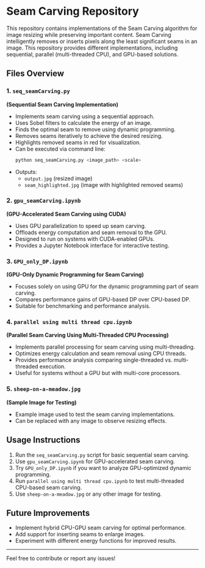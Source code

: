 # Seam Carving Repository

This repository contains implementations of the Seam Carving algorithm for image resizing while preserving important content. Seam Carving intelligently removes or inserts pixels along the least significant seams in an image. This repository provides different implementations, including sequential, parallel (multi-threaded CPU), and GPU-based solutions.

## Files Overview

### 1. `seq_seamCarving.py`
**(Sequential Seam Carving Implementation)**
- Implements seam carving using a sequential approach.
- Uses Sobel filters to calculate the energy of an image.
- Finds the optimal seam to remove using dynamic programming.
- Removes seams iteratively to achieve the desired resizing.
- Highlights removed seams in red for visualization.
- Can be executed via command line:  
  ```sh
  python seq_seamCarving.py <image_path> <scale>
  ```
- Outputs:
  - `output.jpg` (resized image)
  - `seam_highlighted.jpg` (image with highlighted removed seams)

### 2. `gpu_seamCarving.ipynb`
**(GPU-Accelerated Seam Carving using CUDA)**
- Uses GPU parallelization to speed up seam carving.
- Offloads energy computation and seam removal to the GPU.
- Designed to run on systems with CUDA-enabled GPUs.
- Provides a Jupyter Notebook interface for interactive testing.

### 3. `GPU_only_DP.ipynb`
**(GPU-Only Dynamic Programming for Seam Carving)**
- Focuses solely on using GPU for the dynamic programming part of seam carving.
- Compares performance gains of GPU-based DP over CPU-based DP.
- Suitable for benchmarking and performance analysis.

### 4. `parallel using multi thread cpu.ipynb`
**(Parallel Seam Carving Using Multi-Threaded CPU Processing)**
- Implements parallel processing for seam carving using multi-threading.
- Optimizes energy calculation and seam removal using CPU threads.
- Provides performance analysis comparing single-threaded vs. multi-threaded execution.
- Useful for systems without a GPU but with multi-core processors.

### 5. `sheep-on-a-meadow.jpg`
**(Sample Image for Testing)**
- Example image used to test the seam carving implementations.
- Can be replaced with any image to observe resizing effects.

## Usage Instructions
1. Run the `seq_seamCarving.py` script for basic sequential seam carving.
2. Use `gpu_seamCarving.ipynb` for GPU-accelerated seam carving.
3. Try `GPU_only_DP.ipynb` if you want to analyze GPU-optimized dynamic programming.
4. Run `parallel using multi thread cpu.ipynb` to test multi-threaded CPU-based seam carving.
5. Use `sheep-on-a-meadow.jpg` or any other image for testing.

## Future Improvements
- Implement hybrid CPU-GPU seam carving for optimal performance.
- Add support for inserting seams to enlarge images.
- Experiment with different energy functions for improved results.

---
Feel free to contribute or report any issues!

